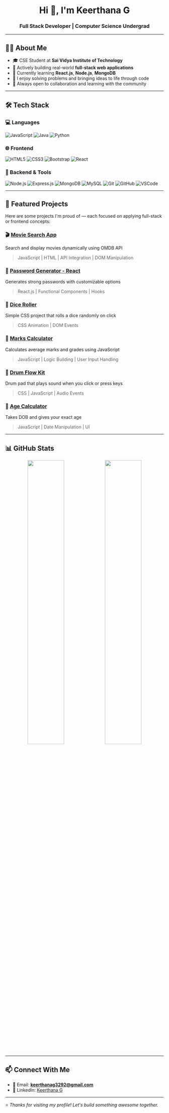 <h1 align="center">Hi 👋, I'm Keerthana G</h1>
<h3 align="center">Full Stack Developer | Computer Science Undergrad</h3>

---

## 👩‍💻 About Me

- 🎓 CSE Student at **Sai Vidya Institute of Technology**
- 🔭 Actively building real-world **full-stack web applications**
- 🌱 Currently learning **React.js**, **Node.js**, **MongoDB**
- 💬 I enjoy solving problems and bringing ideas to life through code
- 🤝 Always open to collaboration and learning with the community

---

## 🛠️ Tech Stack

### 💻 Languages
![JavaScript](https://img.shields.io/badge/-JavaScript-05122A?style=flat&logo=javascript)
![Java](https://img.shields.io/badge/-Java-05122A?style=flat&logo=java)
![Python](https://img.shields.io/badge/-Python-05122A?style=flat&logo=python)

### 🌐 Frontend
![HTML5](https://img.shields.io/badge/-HTML5-05122A?style=flat&logo=html5)
![CSS3](https://img.shields.io/badge/-CSS3-05122A?style=flat&logo=css3)
![Bootstrap](https://img.shields.io/badge/-Bootstrap-05122A?style=flat&logo=bootstrap)
![React](https://img.shields.io/badge/-React-05122A?style=flat&logo=react)

### 🔧 Backend & Tools
![Node.js](https://img.shields.io/badge/-Node.js-05122A?style=flat&logo=node.js)
![Express.js](https://img.shields.io/badge/-Express.js-05122A?style=flat&logo=express)
![MongoDB](https://img.shields.io/badge/-MongoDB-05122A?style=flat&logo=mongodb)
![MySQL](https://img.shields.io/badge/-MySQL-05122A?style=flat&logo=mysql)
![Git](https://img.shields.io/badge/-Git-05122A?style=flat&logo=git)
![GitHub](https://img.shields.io/badge/-GitHub-05122A?style=flat&logo=github)
![VSCode](https://img.shields.io/badge/-VS%20Code-05122A?style=flat&logo=visual-studio-code)

---

## 🌟 Featured Projects

Here are some projects I'm proud of — each focused on applying full-stack or frontend concepts:

### 🎬 [Movie Search App](https://github.com/keerthana8904/movieSearch)
Search and display movies dynamically using OMDB API  
> JavaScript | HTML | API Integration | DOM Manipulation

### 🔐 [Password Generator - React](https://github.com/keerthana8904/passwordGenerator-React)
Generates strong passwords with customizable options  
> React.js | Functional Components | Hooks

### 🎲 [Dice Roller](https://github.com/keerthana8904/DiceRoller)
Simple CSS project that rolls a dice randomly on click  
> CSS Animation | DOM Events

### 🎯 [Marks Calculator](https://github.com/keerthana8904/Marks_Calculator)
Calculates average marks and grades using JavaScript  
> JavaScript | Logic Building | User Input Handling

### 🥁 [Drum Flow Kit](https://github.com/keerthana8904/Drum_flow_kit)
Drum pad that plays sound when you click or press keys  
> CSS | JavaScript | Audio Events

### 📅 [Age Calculator](https://github.com/keerthana8904/AgeCalculator)
Takes DOB and gives your exact age  
> JavaScript | Date Manipulation | UI

---

## 📊 GitHub Stats

<p align="center">
  <img width="48%" src="https://github-readme-stats.vercel.app/api?username=keerthana8904&show_icons=true&theme=radical" />
  <img width="48%" src="https://github-readme-streak-stats.herokuapp.com?user=keerthana8904&theme=radical&hide_border=false" />
</p>

---

## 📫 Connect With Me

- 📧 Email: **keerthanag3292@gmail.com**  
- 💼 LinkedIn: [Keerthana G](https://www.linkedin.com/in/keerthana-g-043829295)

---

⭐ *Thanks for visiting my profile! Let's build something awesome together.*
